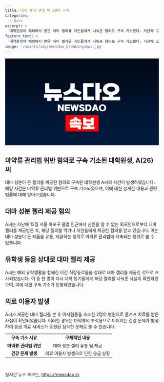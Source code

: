 ```yaml
---
title: 대마 젤리 건네 어 20대 구속
categories:
  - News
excerpt: >
  대학원생이 해외에서 받은 대마 젤리를 지인들에게 나눠준 혐의로 구속 기소됐다. 지난해 12월 서울에서 먹거나 건넨 것으로 전해졌으며, 한 명은 다시 나눠주며 구속 기소됐다. 먹은 사람들 중 2명은 어지러워해 병원으로 옮겨져 치료를 받았다. 검찰은 마약 범죄에 강력히 대처할 것을 강조했다.
feature_text: >
  대학원생이 해외에서 받은 대마 젤리를 지인들에게 나눠준 혐의로 구속 기소됐다. 지난해 12월 서울에서 먹거나 건넨 것으로 전해졌으며, 한 명은 다시 나눠주며 구속 기소됐다. 먹은 사람들 중 2명은 어지러워해 병원으로 옮겨져 치료를 받았다. 검찰은 마약 범죄에 강력히 대처할 것을 강조했다.
image: '/assets/img/newsdao_breakingnews.jpg'
---
```


<p><img src="/assets/img/newsdao_breakingnews.jpg" alt="pcversion 속보" /></p>

<h2 data-ke-size="size26">마약류 관리법 위반 혐의로 구속 기소된 대학원생, A(26)씨</h2>

<p data-ke-size="size16">대마 성분이 든 젤리를 제공한 혐의로 구속된 대학원생 A씨의 사건이 발생하였습니다. 해당 사건은 마약류 관리법 위반으로 구속 기소되었으며, 이에 대한 상세한 내용과 관련 법률에 대해 알아보겠습니다.</p>

<h2 data-ke-size="size26">대마 성분 젤리 제공 혐의</h2>

<p data-ke-size="size16">A씨는 지난해 12월 서울 마포구 클럽 인근에서 신원을 알 수 없는 외국인으로부터 대마 젤리를 제공받은 후, 해당 젤리를 먹거나 지인들에게 제공한 혐의를 받고 있습니다. 이는 대마 성분이 든 제품을 유통, 제공하는 행위로 마약류 관리법에 저촉되는 행위로 볼 수 있습니다.</p>

<h2 data-ke-size="size26">유학생 등을 상대로 대마 젤리 제공</h2>

<p data-ke-size="size16">A씨는 해외 유학생활을 함께한 이전 직장동료들을 상대로 대마 젤리를 제공한 것으로 조사되었습니다. 이 중 한 명이 다시 대학 동기들에게 해당 젤리를 나눠준 사실이 확인되었으며, 이에 대한 구속 기소가 진행되었습니다.</p>

<h2 data-ke-size="size26">의료 이용자 발생</h2>

<p data-ke-size="size16">A씨가 제공한 대마 젤리를 본 후 어지럼증을 호소한 2명이 병원으로 옮겨져 치료를 받은 사실이 확인되었습니다. 이러한 경우는 마약류의 부작용으로 이어지는 건강 문제가 발생하여 응급 의료 서비스가 동원된 심각한 문제로 볼 수 있습니다.</p>

<table>
    <tr>
        <td style="text-align: center; height: 17px;"><b>구속 기소 사유</b></td>
        <td style="text-align: center; height: 17px;"><b>구체적인 내용</b></td>
    </tr>
    <tr>
        <td style="text-align: center; height: 17px;"><b>마약류 관리법 위반</b></td>
        <td style="text-align: center; height: 17px;">대마 성분 젤리 유통 및 제공</td>
    </tr>
    <tr>
        <td style="text-align: center; height: 17px;"><b>건강 문제 발생</b></td>
        <td style="text-align: center; height: 17px;">의료 이용자 발생으로 인한 응급 상황</td>
    </tr>
</table>

<p data-ke-size="size16">&nbsp;</p>
실시간 뉴스 속보는, <a href="https://newsdao.kr" rel="dofollow">https://newsdao.kr</a>


